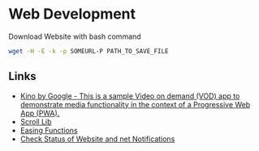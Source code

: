 # Web Development

Download Website with bash command

```bash
wget -H -E -k -p SOMEURL-P PATH_TO_SAVE_FILE
```


## Links

- [Kino by Google - This is a sample Video on demand (VOD) app to demonstrate media functionality in the context of a Progressive Web App (PWA).](https://github.com/GoogleChrome/kino)
- [Scroll Lib](https://github.com/studio-freight/lenis/tree/main/website)
- [Easing Functions](https://easings.net/)
- [Check Status of Website and net Notifications](https://www.statuscake.com/)
